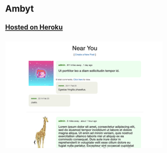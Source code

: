 # Ambyt

## [Hosted on Heroku](https://ambyt.herokuapp.com/posts)

&nbsp;
![screen shot](app/assets/images/ambyt-ss.png)

